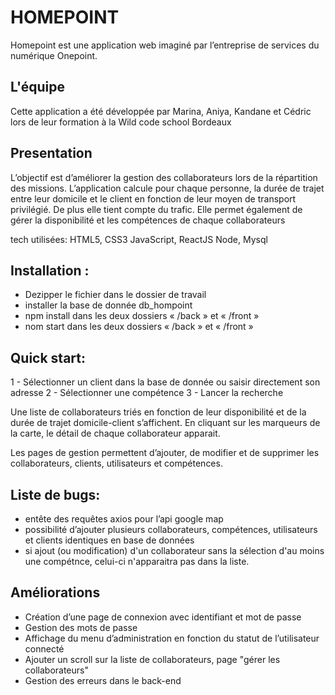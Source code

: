 # HOMEPOINT

Homepoint est une application web imaginé par l’entreprise de services du numérique Onepoint. 

## L'équipe

Cette application a été développée par Marina, Aniya, Kandane et Cédric
lors de leur formation à la Wild code school Bordeaux

## Presentation

L’objectif est d’améliorer la gestion des collaborateurs lors de la répartition des missions.
L’application calcule pour chaque personne, la durée de trajet entre leur domicile et le client en fonction de leur moyen de transport privilégié. 
De plus elle tient compte du trafic.
Elle permet également de gérer la disponibilité et les compétences de chaque collaborateurs 

tech utilisées: 
		HTML5, CSS3
		JavaScript, ReactJS
		Node, Mysql
        
## Installation :

- Dezipper le fichier dans le dossier de travail
- installer la base de donnée db_hompoint
- npm install dans les deux dossiers « /back » et « /front »
- nom start dans les deux dossiers « /back » et « /front »

## Quick start:

1 - Sélectionner un client dans la base de donnée ou saisir directement son adresse
2 - Sélectionner une compétence
3 - Lancer la recherche

Une liste de collaborateurs triés en fonction de leur disponibilité et de la durée de trajet domicile-client s’affichent. En cliquant sur les marqueurs de la carte, le détail de chaque collaborateur apparait.

Les pages de gestion permettent d’ajouter, de modifier et de supprimer les collaborateurs, clients, utilisateurs et compétences.


## Liste de bugs:

- entête des requêtes axios pour l’api google map
- possibilité d’ajouter plusieurs collaborateurs, compétences, utilisateurs et clients identiques en base de données
- si ajout (ou modification) d'un collaborateur sans la sélection d'au moins une compétnce, celui-ci n'apparaitra pas dans la liste. 


## Améliorations

- Création d’une page de connexion avec identifiant et mot de passe
- Gestion des mots de passe
- Affichage du menu d’administration en fonction du statut de l’utilisateur connecté
- Ajouter un scroll sur la liste de collaborateurs, page "gérer les collaborateurs"
- Gestion des erreurs dans le back-end

